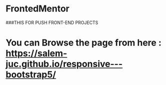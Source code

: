 # FrontedMentor
###THIS FOR PUSH FRONT-END PROJECTS
# You can Browse the page from here : https://salem-juc.github.io/responsive---bootstrap5/
